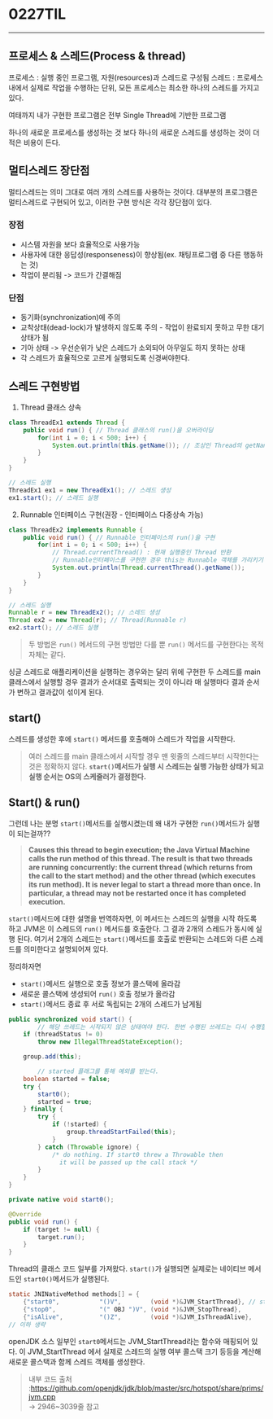 # 0227TIL

---
## 프로세스 & 스레드(Process & thread)

프로세스 : 실행 중인 프로그램, 자원(resources)과 스레드로 구성됨
스레드 : 프로세스 내에서 실제로 작업을 수행하는 단위, 모든 프로세스는 최소한 하나의 스레드를 가지고 있다.

여태까지 내가 구현한 프로그램은 전부 Single Thread에 기반한 프로그램

하나의 새로운 프로세스를 생성하는 것 보다 하나의 새로운 스레드를 생성하는 것이 더 적은 비용이 든다.

## 멀티스레드 장단점

멀티스레드는 의미 그대로 여러 개의 스레드를 사용하는 것이다.
대부분의 프로그램은 멀티스레드로 구현되어 있고, 이러한 구현 방식은 각각 장단점이 있다.

### 장점
- 시스템 자원을 보다 효율적으로 사용가능
- 사용자에 대한 응답성(responseness)이 향상됨(ex. 채팅프로그램 중 다른 행동하는 것)
- 작업이 분리됨 -> 코드가 간결해짐

### 단점
- 동기화(synchronization)에 주의
- 교착상태(dead-lock)가 발생하지 않도록 주의 - 작업이 완료되지 못하고 무한 대기 상태가 됨
- 기아 상태 -> 우선순위가 낮은 스레드가 소외되어 아무일도 하지 못하는 상태
- 각 스레드가 효율적으로 고르게 실행되도록 신경써야한다.

## 스레드 구현방법
1. Thread 클래스 상속
```java
class ThreadEx1 extends Thread {
	public void run() { // Thread 클래스의 run()을 오버라이딩
		for(int i = 0; i < 500; i++) {
			System.out.println(this.getName()); // 조상인 Thread의 getName 호출
		}
	}
}

// 스레드 실행
ThreadEx1 ex1 = new ThreadEx1(); // 스레드 생성
ex1.start(); // 스레드 실행
```
2. Runnable 인터페이스 구현(권장 - 인터페이스 다중상속 가능)
```java
class ThreadEx2 implements Runnable {
	public void run() { // Runnable 인터페이스의 run()을 구현
		for(int i = 0; i < 500; i++) {
			// Thread.currentThread() : 현재 실행중인 Thread 반환
			// Runnable인터페이스를 구현한 경우 this는 Runnable 객체를 가리키기 때문에 Thread.currentThread() 메서드 사용
			System.out.println(Thread.currentThread().getName());
		}
	}
}

// 스레드 실행
Runnable r = new ThreadEx2(); // 스레드 생성
Thread ex2 = new Thread(r); // Thread(Runnable r)
ex2.start(); // 스레드 실행
```

> 두 방법은 `run()` 메서드의 구현 방법만 다를 뿐 `run()` 메서드를 구현한다는 목적 자체는 같다.

싱글 스레드로 애플리케이션을 실행하는 경우와는 달리 위에 구현한 두 스레드를 main 클래스에서 실행할 경우 결과가 순서대로 출력되는 것이 아니라 매 실행마다 결과 순서가 변하고 결과값이 섞이게 된다.
## start()

스레드를 생성한 후에 `start()` 메서드를 호출해야 스레드가 작업을 시작한다.

> 여러 스레드를 main 클래스에서 시작할 경우 맨 윗줄의 스레드부터 시작한다는 것은 정확하지 않다. **`start()`메서드가 실행 시 스레드는 실행 가능한 상태가 되고 실행 순서는 OS의 스케줄러가 결정한다.**


## Start() & run()

그런데 나는 분명 `start()`메서드를 실행시켰는데 왜 내가 구현한 `run()`메서드가 실행이 되는걸까??

> **Causes this thread to begin execution; the Java Virtual Machine calls the run method of this thread. The result is that two threads are running concurrently: the current thread (which returns from the call to the start method) and the other thread (which executes its run method).
> It is never legal to start a thread more than once. In particular, a thread may not be restarted once it has completed execution.**

`start()`메서드에 대한 설명을 번역하자면, 이 메서드는 스레드의 실행을 시작 하도록 하고 JVM은 이 스레드의 `run()` 메서드를 호출한다. 그 결과 2개의 스레드가 동시에 실행 된다.
여기서 2개의 스레드는 `start()`메서드를 호출로 반환되는 스레드와 다른 스레드를 의미한다고 설명되어져 있다.

정리하자면
- `start()`메서드 실행으로 호출 정보가 콜스택에 올라감
- 새로운 콜스택에 생성되어 `run()` 호출 정보가 올라감
- `start()`메서드 종료 후 서로 독립되는 2개의 스레드가 남게됨

```java
public synchronized void start() {
		// 해당 쓰레드는 시작되지 않은 상태여야 한다. 한번 수행된 쓰레드는 다시 수행할 수 없음.
    if (threadStatus != 0)
        throw new IllegalThreadStateException();

    group.add(this);

		// started 플래그를 통해 예외를 받는다.
    boolean started = false;
    try {
        start0();
        started = true;
    } finally {
        try {
            if (!started) {
                group.threadStartFailed(this);
            }
        } catch (Throwable ignore) {
            /* do nothing. If start0 threw a Throwable then
              it will be passed up the call stack */
        }
    }
}

private native void start0();

@Override  
public void run() {  
    if (target != null) {  
        target.run();  
    }  
}
```

Thread의 클래스 코드 일부를 가져왔다. `start()`가 실행되면 실제로는 네이티브 메서드인 `start0()`메서드가 실행된다.

```java
static JNINativeMethod methods[] = {
    {"start0",           "()V",        (void *)&JVM_StartThread}, // start0()은 JVM_StratThread라는 함수와 매핑되어있음
    {"stop0",            "(" OBJ ")V", (void *)&JVM_StopThread},
    {"isAlive",          "()Z",        (void *)&JVM_IsThreadAlive},
// 이하 생략
```

openJDK 소스 일부인 `start0`메서드는 JVM_StartThread라는 함수와 매핑되어 있다. 이 JVM_StartThread 에서 실제로 스레드의 실행 여부 콜스택 크기 등등을 계산해 새로운 콜스택과 함께 스레드 객체를 생성한다.

> 내부 코드 출처 :https://github.com/openjdk/jdk/blob/master/src/hotspot/share/prims/jvm.cpp     
> -> 2946~3039줄 참고